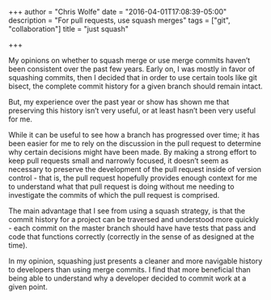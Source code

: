 +++
author = "Chris Wolfe"
date = "2016-04-01T17:08:39-05:00"
description = "For pull requests, use squash merges"
tags = ["git", "collaboration"]
title = "just squash"

+++

My opinions on whether to squash merge or use merge commits haven’t been
consistent over the past few years. Early on, I was mostly in favor of squashing
commits, then I decided that in order to use certain tools like git bisect, the
complete commit history for a given branch should remain intact.

But, my experience over the past year or show has shown me that preserving this
history isn’t very useful, or at least hasn’t been very useful for me.

While it can be useful to see how a branch has progressed over time; it has been
easier for me to rely on the discussion in the pull request to determine why
certain decisions might have been made. By making a strong effort to keep pull
requests small and narrowly focused, it doesn’t seem as necessary to preserve
the development of the pull request inside of version control - that is, the
pull request hopefully provides enough context for me to understand what that
pull request is doing without me needing to investigate the commits of which the
pull request is comprised.

The main advantage that I see from using a squash strategy, is that the commit
history for a project can be traversed and understood more quickly - each commit
on the master branch should have have tests that pass and code that functions
correctly (correctly in the sense of as designed at the time).

In my opinion, squashing just presents a cleaner and more navigable history to
developers than using merge commits. I find that more beneficial than being able
to understand why a developer decided to commit work at a given point.
